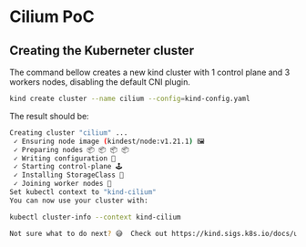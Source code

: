 # Cilium PoC

## Creating the Kuberneter cluster

The command bellow creates a new kind cluster with 1 control plane and 3 workers nodes, disabling the default CNI plugin.

```sh
kind create cluster --name cilium --config=kind-config.yaml
```

The result should be:

```sh
Creating cluster "cilium" ...
 ✓ Ensuring node image (kindest/node:v1.21.1) 🖼
 ✓ Preparing nodes 📦 📦 📦 📦  
 ✓ Writing configuration 📜 
 ✓ Starting control-plane 🕹️ 
 ✓ Installing StorageClass 💾 
 ✓ Joining worker nodes 🚜 
Set kubectl context to "kind-cilium"
You can now use your cluster with:

kubectl cluster-info --context kind-cilium

Not sure what to do next? 😅  Check out https://kind.sigs.k8s.io/docs/user/quick-start/
```